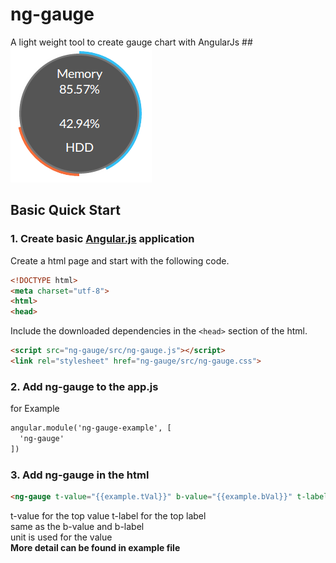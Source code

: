 ng-gauge
========

A light weight tool to create gauge chart with AngularJs
##![Gauge Charts](https://raw.githubusercontent.com/vthinkxie/ng-gauge/master/example/example.png "Gauge Charts")

## Basic Quick Start 

    
### 1. Create basic [Angular.js](http://angularjs.org/) application

Create a html page and start with the following code.
```html
<!DOCTYPE html>
<meta charset="utf-8">
<html>
<head>
```

Include the downloaded dependencies in the ```<head>``` section of the html.

```html
<script src="ng-gauge/src/ng-gauge.js"></script>
<link rel="stylesheet" href="ng-gauge/src/ng-gauge.css">
```

### 2. Add ng-gauge to the app.js
for Example
```html
angular.module('ng-gauge-example', [
  'ng-gauge'
])
```

### 3. Add ng-gauge in the html
```html
<ng-gauge t-value="{{example.tVal}}" b-value="{{example.bVal}}" t-label="Memory" b-label="HDD" unit="%"></ng-gauge>
```
t-value for the top value t-label for the top label  
same as the b-value and b-label  
unit is used for the value  
**More detail can be found in example file**
